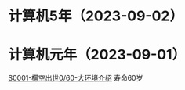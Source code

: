 # 计算机5年（2023-09-02）

# 计算机元年（2023-09-01）
[S0001-横空出世0/60-大环境介绍](./00-大纲/S0001-横空出世-大环境介绍.md) 寿命60岁


